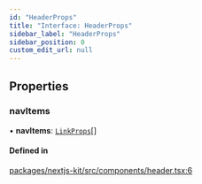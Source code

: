 ```yaml
---
id: "HeaderProps"
title: "Interface: HeaderProps"
sidebar_label: "HeaderProps"
sidebar_position: 0
custom_edit_url: null
---
```


## Properties

### navItems

• **navItems**: [`LinkProps`](LinkProps.md)[]

#### Defined in

[packages/nextjs-kit/src/components/header.tsx:6](https://github.com/whitneymeredith/decoupled-kit-js/blob/187fef11/packages/nextjs-kit/src/components/header.tsx#L6)
